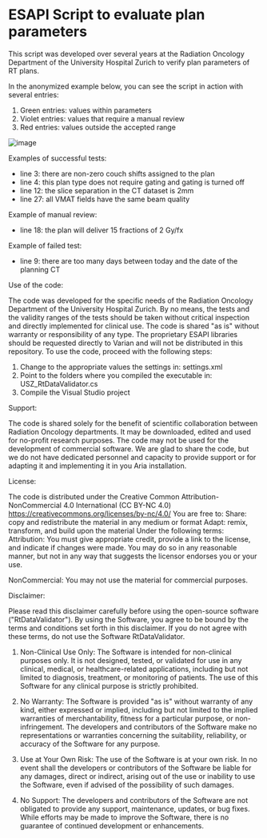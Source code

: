 # ESAPI Script to evaluate plan parameters

This script was developed over several years at the Radiation Oncology Department of the University Hospital Zurich to verify plan parameters of RT plans. 

In the anonymized example below, you can see the script in action with several entries:
1) Green entries: values within parameters
2) Violet entries: values that require a manual review
3) Red entries: values outside the accepted range

![image](https://github.com/riccardodalbelloUSZ/ESAPI_RtDataValidator/assets/79981471/85ad2b6d-192f-4656-a0af-9834055df604)

Examples of successful tests:
- line 3: there are non-zero couch shifts assigned to the plan
- line 4: this plan type does not require gating and gating is turned off
- line 12: the slice separation in the CT dataset is 2mm
- line 27: all VMAT fields have the same beam quality

Example of manual review:
- line 18: the plan will deliver 15 fractions of 2 Gy/fx

Example of failed test:
- line 9: there are too many days between today and the date of the planning CT

Use of the code:

The code was developed for the specific needs of the Radiation Oncology Department of the University Hospital Zurich. By no means, the tests and the validity ranges of the tests should be taken without critical inspection and directly implemented for clinical use. The code is shared "as is" without warranty or responsibility of any type. The proprietary ESAPI libraries should be requested directly to Varian and will not be distributed in this repository. To use the code, proceed with the following steps:

1) Change to the appropriate values the settings in: settings.xml
2) Point to the folders where you compiled the executable in: USZ_RtDataValidator.cs
3) Compile the Visual Studio project

Support:

The code is shared solely for the benefit of scientific collaboration between Radiation Oncology departments. It may be downloaded, edited and used for no-profit research purposes. The code may not be used for the development of commercial software. We are glad to share the code, but we do not have dedicated personnel and capacity to provide support or for adapting it and implementing it in you Aria installation.

License:

The code is distributed under the Creative Common Attribution-NonCommercial 4.0 International (CC BY-NC 4.0) 
https://creativecommons.org/licenses/by-nc/4.0/ 
You are free to:
Share: copy and redistribute the material in any medium or format
Adapt: remix, transform, and build upon the material
Under the following terms:
Attribution: You must give appropriate credit, provide a link to the license, and indicate if changes were made. You may do so in any reasonable manner, but not in any way that suggests the licensor endorses you or your use.

NonCommercial: You may not use the material for commercial purposes.

Disclaimer:

Please read this disclaimer carefully before using the open-source software ("RtDataValidator"). By using the Software, you agree to be bound by the terms and conditions set forth in this disclaimer. If you do not agree with these terms, do not use the Software RtDataValidator.

1. Non-Clinical Use Only: The Software is intended for non-clinical purposes only. It is not designed, tested, or validated for use in any clinical, medical, or healthcare-related applications, including but not limited to diagnosis, treatment, or monitoring of patients. The use of this Software for any clinical purpose is strictly prohibited.

2. No Warranty: The Software is provided "as is" without warranty of any kind, either expressed or implied, including but not limited to the implied warranties of merchantability, fitness for a particular purpose, or non-infringement. The developers and contributors of the Software make no representations or warranties concerning the suitability, reliability, or accuracy of the Software for any purpose.

3. Use at Your Own Risk: The use of the Software is at your own risk. In no event shall the developers or contributors of the Software be liable for any damages, direct or indirect, arising out of the use or inability to use the Software, even if advised of the possibility of such damages.

4. No Support: The developers and contributors of the Software are not obligated to provide any support, maintenance, updates, or bug fixes. While efforts may be made to improve the Software, there is no guarantee of continued development or enhancements.

